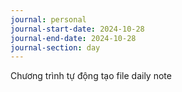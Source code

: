 ```yaml
---
journal: personal
journal-start-date: 2024-10-28
journal-end-date: 2024-10-28
journal-section: day
---
```

Chương trình tự động tạo file daily note
